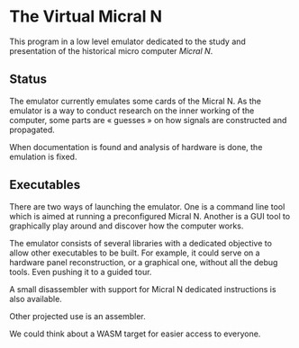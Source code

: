 The Virtual Micral N
====================

This program in a low level emulator dedicated to the study and presentation
of the historical micro computer *Micral N*.


Status
------

The emulator currently emulates some cards of the Micral N.
As the emulator is a way to conduct research on the inner working of the computer,
some parts are « guesses » on how signals are constructed and propagated.

When documentation is found and analysis of hardware is done, the emulation is fixed.

Executables
-----------

There are two ways of launching the emulator. One is a command line tool which is aimed
at running a preconfigured Micral N. Another is a GUI tool to graphically play around
and discover how the computer works.

The emulator consists of several libraries with a dedicated objective to allow other
executables to be built. For example, it could serve on a hardware panel reconstruction,
or a graphical one, without all the debug tools. Even pushing it to a guided tour.

A small disassembler with support for Micral N dedicated instructions is also available.

Other projected use is an assembler.

We could think about a WASM target for easier access to everyone.
